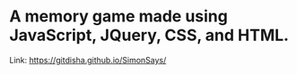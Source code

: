 # A memory game made using JavaScript, JQuery, CSS, and HTML.
Link: https://gitdisha.github.io/SimonSays/
